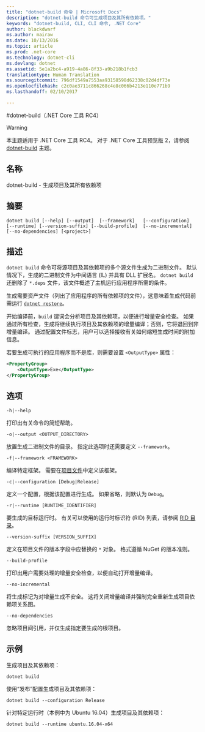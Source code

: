 ```yaml
---
title: "dotnet-build 命令 | Microsoft Docs"
description: "dotnet-build 命令可生成项目及其所有依赖项。"
keywords: "dotnet-build, CLI, CLI 命令, .NET Core"
author: blackdwarf
ms.author: mairaw
ms.date: 10/13/2016
ms.topic: article
ms.prod: .net-core
ms.technology: dotnet-cli
ms.devlang: dotnet
ms.assetid: 5e1a2bc4-a919-4a86-8f33-a9b218b1fcb3
translationtype: Human Translation
ms.sourcegitcommit: 796df1549a7553aa93158598d62338c02d4df73e
ms.openlocfilehash: c2c0ae3711c866268c4e8c066b4213e110e771b9
ms.lasthandoff: 02/10/2017

---
```


#<a name="dotnet-build-net-core-tools-rc4"></a>dotnet-build（.NET Core 工具 RC4）

> [!WARNING]
> 本主题适用于 .NET Core 工具 RC4。 对于 .NET Core 工具预览版 2，请参阅 [dotnet-build](../../tools/dotnet-build.md) 主题。

## <a name="name"></a>名称 
dotnet-build - 生成项目及其所有依赖项 

## <a name="synopsis"></a>摘要

`dotnet build [--help] [--output]  [--framework]  
    [--configuration]  [--runtime] [--version-suffix]
    [--build-profile]  [--no-incremental] [--no-dependencies]
    [<project>]`

## <a name="description"></a>描述

`dotnet build` 命令可将源项目及其依赖项的多个源文件生成为二进制文件。 默认情况下，生成的二进制文件为中间语言 (IL) 并具有 DLL 扩展名。 
`dotnet build` 还删除了 `*.deps` 文件，该文件概述了主机运行应用程序所需的条件。  

生成需要资产文件（列出了应用程序的所有依赖项的文件），这意味着生成代码前需运行 [`dotnet restore`](dotnet-restore.md)。

开始编译前，`build` 谓词会分析项目及其依赖项，以便进行增量安全检查。
如果通过所有检查，生成将继续执行项目及其依赖项的增量编译；否则，它将退回到非增量编译。 通过配置文件标志，用户可以选择接收有关如何缩短生成时间的附加信息。

若要生成可执行的应用程序而不是库，则需要设置 `<OutputType>` 属性：

```xml
<PropertyGroup>
    <OutputType>Exe</OutputType>
</PropertyGroup>
```

## <a name="options"></a>选项

`-h|--help`

打印出有关命令的简短帮助。

`-o|--output <OUTPUT_DIRECTORY>`

放置生成二进制文件的目录。 指定此选项时还需要定义 `--framework`。

`-f|--framework <FRAMEWORK>`

编译特定框架。 需要在[项目文件](csproj.md)中定义该框架。

`-c|--configuration [Debug|Release]`

定义一个配置，根据该配置进行生成。  如果省略，则默认为 `Debug`。

`-r|--runtime [RUNTIME_IDENTIFIER]`

要生成的目标运行时。 有关可以使用的运行时标识符 (RID) 列表，请参阅 [RID 目录](../../rid-catalog.md)。

`--version-suffix [VERSION_SUFFIX]`

定义在项目文件的版本字段中应替换的 `*` 对象。 格式遵循 NuGet 的版本准则。

`--build-profile`

打印出用户需要处理的增量安全检查，以便自动打开增量编译。

`--no-incremental`

将生成标记为对增量生成不安全。 这将关闭增量编译并强制完全重新生成项目依赖项关系图。

`--no-dependencies`

忽略项目间引用，并仅生成指定要生成的根项目。

## <a name="examples"></a>示例

生成项目及其依赖项：

`dotnet build`

使用“发布”配置生成项目及其依赖项：

`dotnet build --configuration Release`

针对特定运行时（本例中为 Ubuntu 16.04）生成项目及其依赖项：

`dotnet build --runtime ubuntu.16.04-x64`

